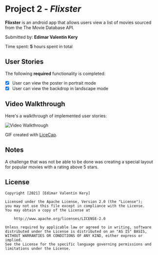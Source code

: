 # Project 2 - *Flixster*

**Flixster** is an android app that allows users view a list of movies sourced from the The Movie Database API.

Submitted by: **Edimar Valentín Kery**

Time spent: **5** hours spent in total

## User Stories

The following **required** functionality is completed:

* [x] User can view the poster in portrait mode
* [x] User can view the backdrop in landscape mode

## Video Walkthrough

Here's a walkthrough of implemented user stories:

<img src='https://edimarvalentin.me/img/Flixster.gif' title='Video Walkthrough' width='' alt='Video Walkthrough' />

GIF created with [LiceCap](http://www.cockos.com/licecap/).

## Notes

A challenge that was not be able to be done was creating a special layout for popular movies with a rating above 5 stars.

## License

    Copyright [2021] [Edimar Valentín Kery]

    Licensed under the Apache License, Version 2.0 (the "License");
    you may not use this file except in compliance with the License.
    You may obtain a copy of the License at

        http://www.apache.org/licenses/LICENSE-2.0

    Unless required by applicable law or agreed to in writing, software
    distributed under the License is distributed on an "AS IS" BASIS,
    WITHOUT WARRANTIES OR CONDITIONS OF ANY KIND, either express or implied.
    See the License for the specific language governing permissions and
    limitations under the License.
